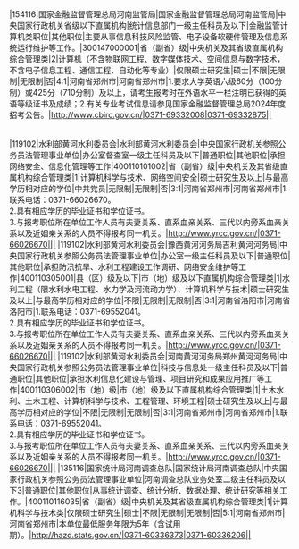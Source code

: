 |     |     |     |     |     |     |     |     |     |     |     |     |     |     |     |     |     |     |     |     |     |     |     |     |     |     |     |
| --- | --- | --- | --- | --- | --- | --- | --- | --- | --- | --- | --- | --- | --- | --- | --- | --- | --- | --- | --- | --- | --- | --- | --- | --- | --- | --- |
     
|154116|国家金融监督管理总局河南监管局|国家金融监督管理总局河南监管局|中央国家行政机关省级以下直属机构|统计信息部门一级主任科员及以下|金融监管计算机类职位|其他职位|主要从事信息科技风险监管、电子设备软硬件管理及信息系统运行维护等工作。|300147000001|省（副省）级|中央机关及其省级直属机构综合管理类|2|计算机（不含物联网工程、数字媒体技术、空间信息与数字技术，不含电子信息工程、通信工程、自动化等专业）|仅限硕士研究生|硕士|不限|无限制|无限制|否|4:1|河南省郑州市|河南省郑州市|1.要求大学英语六级60分（100分制）或425分（710分制）及以上，请考生报考时在外语水平一栏注明已获得的英语等级证书及成绩；2.有关专业考试信息请参见国家金融监督管理总局2024年度招考公告。|http://www.cbirc.gov.cn/|0371-69332008|0371-69332875||






|   |   |   |   |   |   |   |   |   |   |   |   |   |   |   |   |   |   |   |   |   |   |   |   |   |   |   |
|---|---|---|---|---|---|---|---|---|---|---|---|---|---|---|---|---|---|---|---|---|---|---|---|---|---|---|
 
|119102|水利部黄河水利委员会|水利部黄河水利委员会|中央国家行政机关参照公务员法管理事业单位|办公室督查室一级主任科员及以下|普通职位|其他职位|承担网络安全、信息化管理等工作|400110101002|省（副省）级|中央机关及其省级直属机构综合管理类|1|计算机科学与技术、网络空间安全|硕士研究生及以上|与最高学历相对应的学位|中共党员|无限制|无限制|否|3:1|河南省郑州市|河南省郑州市|1.联系电话：0371-66026670。  <br>2.具有相应学历的毕业证书和学位证书。  <br>3.与报考职位所在单位工作人员有夫妻关系、直系血亲关系、三代以内旁系血亲关系以及近姻亲关系的人员不得报考同一机关。|http://www.yrcc.gov.cn/|0371-66026670|||
|119102|水利部黄河水利委员会|豫西黄河河务局吉利黄河河务局|中央国家行政机关参照公务员法管理事业单位|办公室一级主任科员及以下|普通职位|其他职位|承担防汛抗旱、水利工程建设工作调研、网络安全维护等工作|400110305001|县（区）级及以下|市（地）级及以下直属机构综合管理类|1|水利工程（限水利水电工程、水力学及河流动力学）、计算机科学与技术|硕士研究生及以上|与最高学历相对应的学位|不限|无限制|无限制|否|3:1|河南省洛阳市|河南省洛阳市|1.联系电话：0371-69552041。  <br>2.具有相应学历的毕业证书和学位证书。  <br>3.与报考职位所在单位工作人员有夫妻关系、直系血亲关系、三代以内旁系血亲关系以及近姻亲关系的人员不得报考同一机关。|http://www.yrcc.gov.cn/|0371-66026670|||
|119102|水利部黄河水利委员会|河南黄河河务局郑州黄河河务局|中央国家行政机关参照公务员法管理事业单位|科技与信息处一级主任科员及以下|普通职位|其他职位|承担水利信息化建设与管理、项目研究和成果应用推广等工作|400110306002|市（地）级|市（地）级及以下直属机构综合管理类|1|土木水利、土木工程、计算机科学与技术、工程管理、环境工程|硕士研究生及以上|与最高学历相对应的学位|不限|无限制|无限制|否|3:1|河南省郑州市|河南省郑州市|1.联系电话：0371-69552041。  <br>2.具有相应学历的毕业证书和学位证书。  <br>3.与报考职位所在单位工作人员有夫妻关系、直系血亲关系、三代以内旁系血亲关系以及近姻亲关系的人员不得报考同一机关。|http://www.yrcc.gov.cn/|0371-66026670|||
|135116|国家统计局河南调查总队|国家统计局河南调查总队|中央国家行政机关参照公务员法管理事业单位|河南调查总队业务处室二级主任科员及以下3|普通职位|其他职位|从事统计调查、统计分析、数据处理、统计研究等相关工作。|400110116035|省（副省）级|中央机关及其省级直属机构综合管理类|1|计算机科学与技术类|仅限硕士研究生|硕士|不限|无限制|无限制|否|5:1|河南省郑州市|河南省郑州市|本单位最低服务年限为5年（含试用期）。|http://hazd.stats.gov.cn/|0371-60336373|0371-60336206||